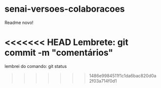 # senai-versoes-colaboracoes

Readme novo!

<<<<<<< HEAD
Lembrete: git commit -m "comentários"
=======
lembrei do comando: git status
>>>>>>> 1486e9984511f1c1da6bac820d0a2f03a714f0d1
